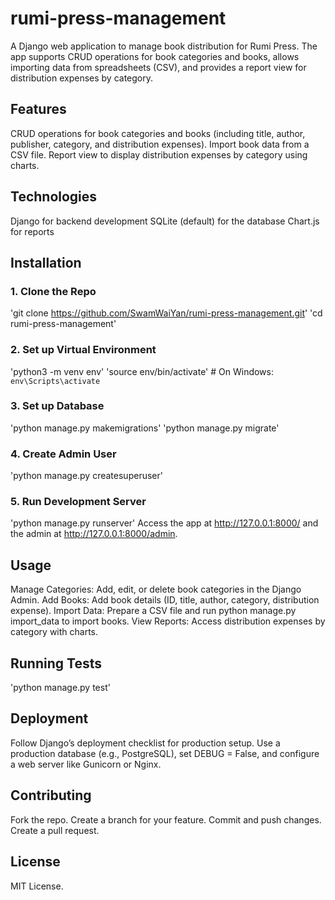 # rumi-press-management
  A Django web application to manage book distribution for Rumi Press. The app supports CRUD operations for book categories and books, allows importing data from spreadsheets (CSV), and provides a report view for distribution expenses by category.

## Features
CRUD operations for book categories and books (including title, author, publisher, category, and distribution expenses).
Import book data from a CSV file.
Report view to display distribution expenses by category using charts.
## Technologies
Django for backend development
SQLite (default) for the database
Chart.js for reports
## Installation
### 1. Clone the Repo
'git clone https://github.com/SwamWaiYan/rumi-press-management.git'
'cd rumi-press-management'
### 2. Set up Virtual Environment
'python3 -m venv env'
'source env/bin/activate'  # On Windows: `env\Scripts\activate`
### 3. Set up Database
'python manage.py makemigrations'
'python manage.py migrate'
### 4. Create Admin User
'python manage.py createsuperuser'
### 5. Run Development Server
'python manage.py runserver'
Access the app at http://127.0.0.1:8000/ and the admin at http://127.0.0.1:8000/admin.

## Usage
Manage Categories: Add, edit, or delete book categories in the Django Admin.
Add Books: Add book details (ID, title, author, category, distribution expense).
Import Data: Prepare a CSV file and run python manage.py import_data to import books.
View Reports: Access distribution expenses by category with charts.
## Running Tests
'python manage.py test'
## Deployment
Follow Django’s deployment checklist for production setup. Use a production database (e.g., PostgreSQL), set DEBUG = False, and configure a web server like Gunicorn or Nginx.

## Contributing
Fork the repo.
Create a branch for your feature.
Commit and push changes.
Create a pull request.
## License
MIT License.
